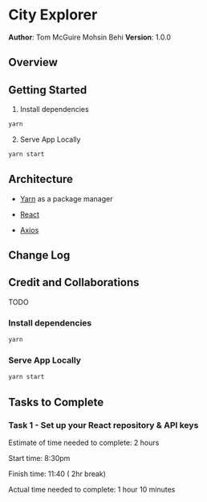 # City Explorer

**Author**: Tom McGuire Mohsin Behi
**Version**: 1.0.0

## Overview
<!-- Provide a high level overview of what this application is and why you are building it, beyond the fact that it's an assignment for this class. (i.e. What's your problem domain?) -->

## Getting Started

1. Install dependencies

```bash
yarn 
```

2. Serve App Locally

```bash
yarn start
```

## Architecture

* [Yarn](https://yarnpkg.com/getting-started/usage) as a package manager

* [React](https://reactjs.org/)

* [Axios](https://axios-http.com/)

## Change Log
<!-- Use this area to document the iterative changes made to your application as each feature is successfully implemented. Use time stamps. Here's an example:

01-01-2001 4:59pm - Application now has a fully-functional express server, with a GET route for the location resource. -->

## Credit and Collaborations
TODO

### Install dependencies

```bash
yarn 
```

### Serve App Locally

```bash
yarn start
```

## Tasks to Complete

### Task 1 - Set up your React repository & API keys

Estimate of time needed to complete: 2 hours

Start time: 8:30pm

Finish time: 11:40 ( 2hr break)

Actual time needed to complete: 1 hour 10 minutes
